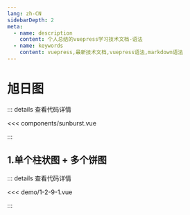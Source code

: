 ```yaml
---
lang: zh-CN
sidebarDepth: 2
meta:
  - name: description
    content: 个人总结的vuepress学习技术文档-语法
  - name: keywords
    content: vuepress,最新技术文档,vuepress语法,markdown语法
---
```


# 旭日图

::: details 查看代码详情

<<< components/sunburst.vue

:::

## 1.单个柱状图 + 多个饼图

  <Container url="https://zhoubichuan.com/resume/?type=echarts&name=1-2-9-1.vue" />

::: details 查看代码详情

<<< demo/1-2-9-1.vue

:::
